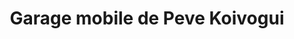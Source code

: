 ---
title: "Garage mobile de Peve Koivogui"
url: /macenta/garage-mobile-de-peve-koivogui/
shop: réparation de voitures
---